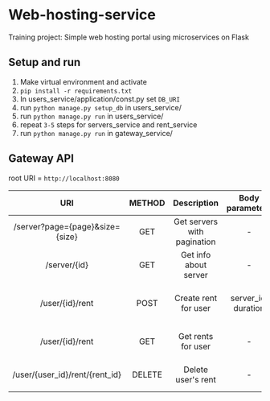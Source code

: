 # Web-hosting-service
Training project: Simple web hosting portal using microservices on Flask

## Setup and run
1. Make virtual environment and activate
2. `pip install -r requirements.txt`
3. In users_service/application/const.py set `DB_URI`
4. run `python manage.py setup_db` in users_service/
5. run `python manage.py run` in users_service/
6. repeat `3-5` steps for servers_service and rent_service
6. run `python manage.py run` in gateway_service/

## Gateway API
root URI = `http://localhost:8080`

| URI | METHOD | Description |Body parameters | Parameters | Status codes|
| :---:              | :---:|    :---:      |:---:      | :---:      | :---: |
| /server?page={page}&size={size}| GET | Get servers with pagination| - | page, size(optional)| 200, 400, 404 |
| /server/{id}| GET | Get info about server | - | id | 200, 400, 404 |
| /user/{id}/rent| POST | Create rent for user| server_id, duration| id | 201, 400, 404, 422 |
| /user/{id}/rent| GET | Get rents for user |- | id | 200, 400, 404 |
| /user/{user_id}/rent/{rent_id}| DELETE | Delete user's rent | - | user_id, rent_id| 204, 400, 404 |
